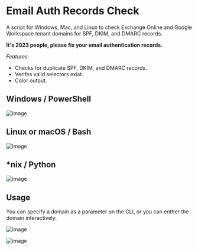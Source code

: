 # Email Auth Records Check
A script for Windows, Mac, and Linux to check Exchange Online and Google Workspace tenant domains for SPF, DKIM, and DMARC records. 

**It's 2023 people, please fix your email authentication records.**

*Features:*
- Checks for duplicate SPF, DKIM, and DMARC records.
- Verifes valid selectors exist.
- Color output.

## Windows / PowerShell
![image](https://user-images.githubusercontent.com/124594745/226958995-84c73495-197c-4794-81a8-1d53578ad913.png)

## Linux or macOS / Bash
![image](https://user-images.githubusercontent.com/124594745/226972789-541f437b-e012-44db-ac42-6e951e1b4ed6.png)

## \*nix / Python
![image](https://user-images.githubusercontent.com/124594745/226962601-4a7555a2-2e77-47e4-8cc5-de5977adaced.png)

## Usage
You can specify a domain as a parameter on the CLI, or you can enther the domain interactively.

![image](https://user-images.githubusercontent.com/124594745/226958676-bf91cf96-deb3-44b7-aa90-4c230fb39ee6.png)

![image](https://user-images.githubusercontent.com/124594745/226958816-acec5098-9ea4-499e-b39e-56c19c9f926e.png)
